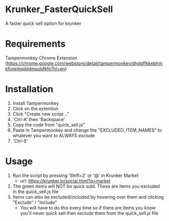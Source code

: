  # Krunker_FasterQuickSell
A faster quick sell option for krunker

# **Requirements**
Tampermonkey Chrome Extension 
(https://chrome.google.com/webstore/detail/tampermonkey/dhdgffkkebhmkfjojejmpbldmpobfkfo?hl=en)

# **Installation**
1. Install Tampermonkey
2. Click on the extention
3. Click "Create new script..."
4. 'Ctrl-A' then 'Backspace'
5. Copy the code from "quick_sell.js"
6. Paste in Tampermonkey and change the "EXCLUDED_ITEM_NAMES" to whatever you want to ALWAYS exclude
7. 'Ctrl-S'

# **Usage**
1. Run the script by pressing 'Shift+2' or '@' in Krunker Market
    - url: https://krunker.io/social.html?p=market
2. The green items will NOT be quick sold. These are items you excluded in the quick_sell.js file
3. Items can also be excluded/included by hovering over them and clicking "Exclude" / "Include"
    - You will have to do this every time so if there are items you know you'll never quick sell then exclude them from the quick_sell.js file
